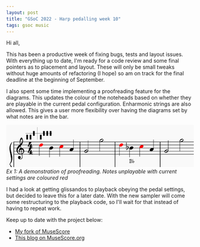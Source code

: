 ```yaml
---
layout: post
title: "GSoC 2022 - Harp pedalling week 10"
tags: gsoc music
---
```


Hi all,

This has been a productive week of fixing bugs, tests and layout issues.  With everything up to date, I'm ready for a code review and some final pointers as to placement and layout.  These will only be small tweaks without huge amounts of refactoring (I hope) so am on track for the final deadline at the beginning of September.  

I also spent some time implementing a proofreading feature for the diagrams.  This updates the colour of the noteheads based on whether they are playable in the current pedal configuration.  Enharmonic strings are also allowed.  This gives a user more flexibility over having the diagrams set by what notes are in the bar.  

![A demonstration of proofreading.  Notes unplayable with current settings are coloured red](/assets/img/proofreading.PNG)
*Ex 1: A demonstration of proofreading.  Notes unplayable with current settings are coloured red*

I had a look at getting glissandos to playback obeying the pedal settings, but decided to leave this for a later date.  With the new sampler will come some restructuring to the playback code, so I'll wait for that instead of having to repeat work.

Keep up to date with the project below:
- [My fork of MuseScore](https://github.com/miiizen/MuseScore/tree/harp-pedal-ui)
- [This blog on MuseScore.org](https://musescore.org/en/user/3773138/blog)
